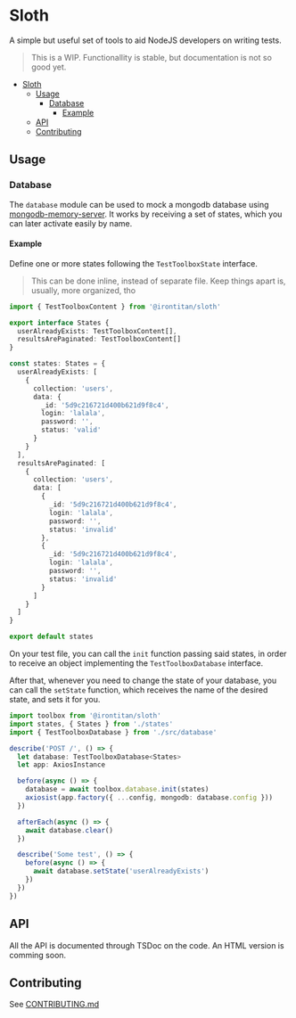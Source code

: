 Sloth
====

A simple but useful set of tools to aid NodeJS developers on writing tests.

> This is a WIP. Functionallity is stable, but documentation is not so good yet.

- [Sloth](#sloth)
  - [Usage](#usage)
    - [Database](#database)
      - [Example](#example)
  - [API](#api)
  - [Contributing](#contributing)

## Usage

### Database
The `database` module can be used to mock a mongodb database using
[mongodb-memory-server](https://github.com/nodkz/mongodb-memory-server).
It works by receiving a set of states, which you can later activate easily by
name.

#### Example
Define one or more states following the `TestToolboxState` interface.

> This can be done inline, instead of separate file. Keep things apart is,
> usually, more organized, tho

```typescript
import { TestToolboxContent } from '@irontitan/sloth'

export interface States {
  userAlreadyExists: TestToolboxContent[],
  resultsArePaginated: TestToolboxContent[]
}

const states: States = {
  userAlreadyExists: [
    {
      collection: 'users',
      data: {
        _id: '5d9c216721d400b621d9f8c4',
        login: 'lalala',
        password: '',
        status: 'valid'
      }
    }
  ],
  resultsArePaginated: [
    {
      collection: 'users',
      data: [
        {
          _id: '5d9c216721d400b621d9f8c4',
          login: 'lalala',
          password: '',
          status: 'invalid'
        },
        {
          _id: '5d9c216721d400b621d9f8c4',
          login: 'lalala',
          password: '',
          status: 'invalid'
        }
      ]
    }
  ]
}

export default states
```

On your test file, you can call the `init` function passing said states,
in order to receive an object implementing the `TestToolboxDatabase` interface.

After that, whenever you need to change the state of your database, you can call
the `setState` function, which receives the name of the desired state, and sets
it for you.

```typescript
import toolbox from '@irontitan/sloth'
import states, { States } from './states'
import { TestToolboxDatabase } from './src/database'

describe('POST /', () => {
  let database: TestToolboxDatabase<States>
  let app: AxiosInstance

  before(async () => {
    database = await toolbox.database.init(states)
    axiosist(app.factory({ ...config, mongodb: database.config }))
  })

  afterEach(async () => {
    await database.clear()
  })

  describe('Some test', () => {
    before(async () => {
      await database.setState('userAlreadyExists')
    })
  })
})
```

## API
All the API is documented through TSDoc on the code. An HTML version is comming soon.

## Contributing
See [CONTRIBUTING.md](CONTRIBUTING.md)
